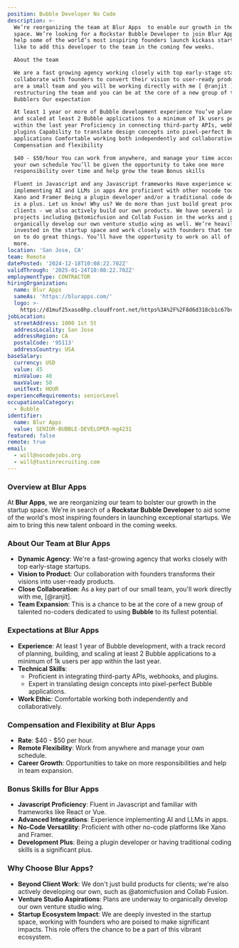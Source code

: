 ```yaml
---
position: Bubble Developer No Code
description: >-
  We’re reorganizing the team at Blur Apps  to enable our growth in the startups
  space. We’re looking for a Rockstar Bubble Developer to join Blur Apps and
  help some of the world’s most inspiring founders launch kickass startups! We’d
  like to add this developer to the team in the coming few weeks.

  About the team

  We are a fast growing agency working closely with top early-stage startups We
  collaborate with founders to convert their vision to user-ready products We
  are a small team and you will be working directly with me [ @ranjit ] We are
  restructuring the team and you can be at the core of a new group of talented
  Bubblers Our expectation

  At least 1 year or more of Bubble development experience You’ve planned, built
  and scaled at least 2 Bubble applications to a minimum of 1k users per app
  within the last year Proficiency in connecting third-party APIs, webhooks, and
  plugins Capability to translate design concepts into pixel-perfect Bubble
  applications Comfortable working both independently and collaboratively
  Compensation and flexibility

  $40 - $50/hour You can work from anywhere, and manage your time according to
  your own schedule You’ll be given the opportunity to take one more
  responsibility over time and help grow the team Bonus skills

  Fluent in Javascript and any Javascript frameworks Have experience with
  implementing AI and LLMs in apps Are proficient with other nocode tools like
  Xano and Framer Being a plugin developer and/or a traditional code developer
  is a plus. Let us know! Why us? We do more than just build great products for
  clients - we also actively build our own products. We have several internal
  projects including @atomicfusion and Collab Fusion in the works and plan to
  organically develop our own venture studio wing as well. We’re heavily
  invested in the startup space and work closely with founders that tend to go
  on to do great things. You’ll have the opportunity to work on all of this and
  more.
location: 'San Jose, CA'
team: Remote
datePosted: '2024-12-18T10:08:22.702Z'
validThrough: '2025-01-24T10:08:22.702Z'
employmentType: CONTRACTOR
hiringOrganization:
  name: Blur Apps
  sameAs: 'https://blurapps.com/'
  logo: >-
    https://d1muf25xaso8hp.cloudfront.net/https%3A%2F%2F8d6d318cb1c67bc0b84ee11b83349e08.cdn.bubble.io%2Ff1707394005610x495759504272951040%2Fblur_apps_logo.jpeg?w=48&h=48&auto=compress&dpr=2&fit=max
jobLocation:
  streetAddress: 1000 1st St
  addressLocality: San Jose
  addressRegion: CA
  postalCode: '95113'
  addressCountry: USA
baseSalary:
  currency: USD
  value: 45
  minValue: 40
  maxValue: 50
  unitText: HOUR
experienceRequirements: seniorLevel
occupationalCategory:
  - Bubble
identifier:
  name: Blur Apps
  value: SENIOR-BUBBLE-DEVELOPER-mg4231
featured: false
remote: true
email:
  - will@nocodejobs.org
  - will@tustinrecruiting.com
---
```


### Overview at Blur Apps
At **Blur Apps**, we are reorganizing our team to bolster our growth in the startup space. We're in search of a **Rockstar Bubble Developer** to aid some of the world's most inspiring founders in launching exceptional startups. We aim to bring this new talent onboard in the coming weeks.

### About Our Team at Blur Apps
- **Dynamic Agency**: We're a fast-growing agency that works closely with top early-stage startups.
- **Vision to Product**: Our collaboration with founders transforms their visions into user-ready products.
- **Close Collaboration**: As a key part of our small team, you'll work directly with me, [@ranjit].
- **Team Expansion**: This is a chance to be at the core of a new group of talented no-coders dedicated to using **Bubble** to its fullest potential.

### Expectations at Blur Apps
- **Experience**: At least 1 year of Bubble development, with a track record of planning, building, and scaling at least 2 Bubble applications to a minimum of 1k users per app within the last year.
- **Technical Skills**:
  - Proficient in integrating third-party APIs, webhooks, and plugins.
  - Expert in translating design concepts into pixel-perfect Bubble applications.
- **Work Ethic**: Comfortable working both independently and collaboratively.

### Compensation and Flexibility at Blur Apps
- **Rate**: $40 - $50 per hour.
- **Remote Flexibility**: Work from anywhere and manage your own schedule.
- **Career Growth**: Opportunities to take on more responsibilities and help in team expansion.

### Bonus Skills for Blur Apps
- **Javascript Proficiency**: Fluent in Javascript and familiar with frameworks like React or Vue.
- **Advanced Integrations**: Experience implementing AI and LLMs in apps.
- **No-Code Versatility**: Proficient with other no-code platforms like Xano and Framer.
- **Development Plus**: Being a plugin developer or having traditional coding skills is a significant plus.

### Why Choose Blur Apps?
- **Beyond Client Work**: We don't just build products for clients; we're also actively developing our own, such as @atomicfusion and Collab Fusion.
- **Venture Studio Aspirations**: Plans are underway to organically develop our own venture studio wing.
- **Startup Ecosystem Impact**: We are deeply invested in the startup space, working with founders who are poised to make significant impacts. This role offers the chance to be a part of this vibrant ecosystem.


